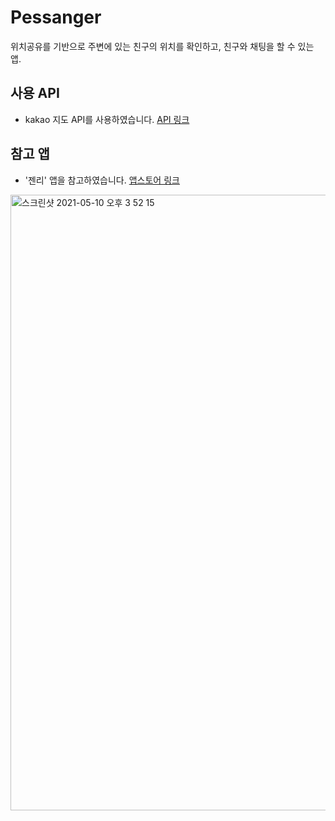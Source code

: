 # Pessanger
위치공유를 기반으로 주변에 있는 친구의 위치를 확인하고, 친구와 채팅을 할 수 있는 앱.

## 사용 API
- kakao 지도 API를 사용하였습니다. [API 링크](https://apis.map.kakao.com/)

## 참고 앱
- '젠리' 앱을 참고하였습니다. [앱스토어 링크](https://apps.apple.com/kr/app/zenly-%EC%A0%A0%EB%A6%AC-%EC%B9%9C%EA%B5%AC%EB%93%A4%EA%B3%BC-%EC%86%8C%ED%86%B5%ED%95%98%EB%8A%94-%EB%82%98%EB%A7%8C%EC%9D%98-%EC%A7%80%EB%8F%84/id838848566)

<img width="985" alt="스크린샷 2021-05-10 오후 3 52 15" src="https://user-images.githubusercontent.com/59866819/117617572-b3417b80-b1a7-11eb-9e41-8007e08857f4.png">
